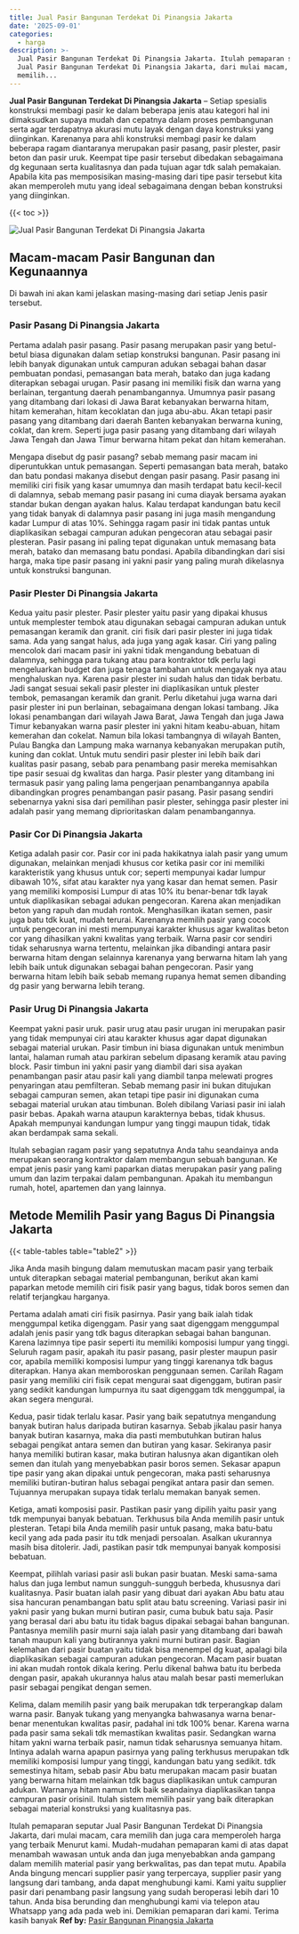 ```yaml
---
title: Jual Pasir Bangunan Terdekat Di Pinangsia Jakarta
date: '2025-09-01'
categories:
  - harga
description: >-
  Jual Pasir Bangunan Terdekat Di Pinangsia Jakarta. Itulah pemaparan seputar
  Jual Pasir Bangunan Terdekat Di Pinangsia Jakarta, dari mulai macam, cara
  memilih...
---
```


**Jual Pasir Bangunan Terdekat Di Pinangsia Jakarta** – Setiap spesialis konstruksi membagi pasir ke dalam beberapa jenis atau kategori hal ini dimaksudkan supaya mudah dan cepatnya dalam proses pembangunan serta agar terdapatnya akurasi mutu layak dengan daya konstruksi yang diinginkan. Karenanya para ahli konstruksi membagi pasir ke dalam beberapa ragam diantaranya merupakan pasir pasang, pasir plester, pasir beton dan pasir uruk. Keempat tipe pasir tersebut dibedakan sebagaimana dg kegunaan serta kualitasnya dan pada tujuan agar tdk salah pemakaian. Apabila kita pas memposisikan masing-masing dari tipe pasir tersebut kita akan memperoleh mutu yang ideal sebagaimana dengan beban konstruksi yang diinginkan.

{{< toc >}}

![Jual Pasir Bangunan Terdekat Di Pinangsia Jakarta](/images/jual-pasir-bangunan-37.png)

## Macam-macam Pasir Bangunan dan Kegunaannya

Di bawah ini akan kami jelaskan masing-masing dari setiap Jenis pasir tersebut.

### Pasir Pasang Di Pinangsia Jakarta

Pertama adalah pasir pasang. Pasir pasang merupakan pasir yang betul-betul biasa digunakan dalam setiap konstruksi bangunan. Pasir pasang ini lebih banyak digunakan untuk campuran adukan sebagai bahan dasar pembuatan pondasi, pemasangan bata merah, batako dan juga kadang diterapkan sebagai urugan. Pasir pasang ini memiliki fisik dan warna yang berlainan, tergantung daerah penambangannya. Umumnya pasir pasang yang ditambang dari lokasi di Jawa Barat kebanyakan berwarna hitam, hitam kemerahan, hitam kecoklatan dan juga abu-abu. Akan tetapi pasir pasang yang ditambang dari daerah Banten kebanyakan berwarna kuning, coklat, dan krem. Seperti juga pasir pasang yang ditambang dari wilayah Jawa Tengah dan Jawa Timur berwarna hitam pekat dan hitam kemerahan.

Mengapa disebut dg pasir pasang? sebab memang pasir macam ini diperuntukkan untuk pemasangan. Seperti pemasangan bata merah, batako dan batu pondasi makanya disebut dengan pasir pasang. Pasir pasang ini memiliki ciri fisik yang kasar umumnya dan masih terdapat batu kecil-kecil di dalamnya, sebab memang pasir pasang ini cuma diayak bersama ayakan standar bukan dengan ayakan halus. Kalau terdapat kandungan batu kecil yang tidak banyak di dalamnya pasir pasang ini juga masih mengandung kadar Lumpur di atas 10%. Sehingga ragam pasir ini tidak pantas untuk diaplikasikan sebagai campuran adukan pengecoran atau sebagai pasir plesteran. Pasir pasang ini paling tepat digunakan untuk memasang bata merah, batako dan memasang batu pondasi. Apabila dibandingkan dari sisi harga, maka tipe pasir pasang ini yakni pasir yang paling murah dikelasnya untuk konstruksi bangunan.

### Pasir Plester Di Pinangsia Jakarta

Kedua yaitu pasir plester. Pasir plester yaitu pasir yang dipakai khusus untuk memplester tembok atau digunakan sebagai campuran adukan untuk pemasangan keramik dan granit. ciri fisik dari pasir plester ini juga tidak sama. Ada yang sangat halus, ada juga yang agak kasar. Ciri yang paling mencolok dari macam pasir ini yakni tidak mengandung bebatuan di dalamnya, sehingga para tukang atau para kontraktor tdk perlu lagi mengeluarkan budget dan juga tenaga tambahan untuk mengayak nya atau menghaluskan nya. Karena pasir plester ini sudah halus dan tidak berbatu. Jadi sangat sesuai sekali pasir plester ini diaplikasikan untuk plester tembok, pemasangan keramik dan granit. Perlu diketahui juga warna dari pasir plester ini pun berlainan, sebagaimana dengan lokasi tambang. Jika lokasi penambangan dari wilayah Jawa Barat, Jawa Tengah dan juga Jawa Timur kebanyakan warna pasir plester ini yakni hitam keabu-abuan, hitam kemerahan dan cokelat. Namun bila lokasi tambangnya di wilayah Banten, Pulau Bangka dan Lampung maka warnanya kebanyakan merupakan putih, kuning dan coklat. Untuk mutu sendiri pasir plester ini lebih baik dari kualitas pasir pasang, sebab para penambang pasir mereka memisahkan tipe pasir sesuai dg kwalitas dan harga. Pasir plester yang ditambang ini termasuk pasir yang paling lama pengerjaan penambangannya apabila dibandingkan progres penambangan pasir pasang. Pasir pasang sendiri sebenarnya yakni sisa dari pemilihan pasir plester, sehingga pasir plester ini adalah pasir yang memang diprioritaskan dalam penambangannya.

### Pasir Cor Di Pinangsia Jakarta

Ketiga adalah pasir cor. Pasir cor ini pada hakikatnya ialah pasir yang umum digunakan, melainkan menjadi khusus cor ketika pasir cor ini memiliki karakteristik yang khusus untuk cor; seperti mempunyai kadar lumpur dibawah 10%, sifat atau karakter nya yang kasar dan hemat semen. Pasir yang memiliki komposisi Lumpur di atas 10% itu benar-benar tdk layak untuk diaplikasikan sebagai adukan pengecoran. Karena akan menjadikan beton yang rapuh dan mudah rontok. Menghasilkan ikatan semen, pasir juga batu tdk kuat, mudah terurai. Karenanya memilih pasir yang cocok untuk pengecoran ini mesti mempunyai karakter khusus agar kwalitas beton cor yang dihasilkan yakni kwalitas yang terbaik. Warna pasir cor sendiri tidak seharusnya warna tertentu, melainkan jika dibandingi antara pasir berwarna hitam dengan selainnya karenanya yang berwarna hitam lah yang lebih baik untuk digunakan sebagai bahan pengecoran. Pasir yang berwarna hitam lebih baik sebab memang rupanya hemat semen dibanding dg pasir yang berwarna lebih terang.

### Pasir Urug Di Pinangsia Jakarta

Keempat yakni pasir uruk. pasir urug atau pasir urugan ini merupakan pasir yang tidak mempunyai ciri atau karakter khusus agar dapat digunakan sebagai material urukan. Pasir timbun ini biasa digunakan untuk menimbun lantai, halaman rumah atau parkiran sebelum dipasang keramik atau paving block. Pasir timbun ini yakni pasir yang diambil dari sisa ayakan penambangan pasir atau pasir kali yang diambil tanpa melewati progres penyaringan atau pemfilteran. Sebab memang pasir ini bukan ditujukan sebagai campuran semen, akan tetapi tipe pasir ini digunakan cuma sebagai material urukan atau timbunan. Boleh dibilang Variasi pasir ini ialah pasir bebas. Apakah warna ataupun karakternya bebas, tidak khusus. Apakah mempunyai kandungan lumpur yang tinggi maupun tidak, tidak akan berdampak sama sekali.

Itulah sebagian ragam pasir yang sepatutnya Anda tahu seandainya anda merupakan seorang kontraktor dalam membangun sebuah bangunan. Ke empat jenis pasir yang kami paparkan diatas merupakan pasir yang paling umum dan lazim terpakai dalam pembangunan. Apakah itu membangun rumah, hotel, apartemen dan yang lainnya.

## Metode Memilih Pasir yang Bagus Di Pinangsia Jakarta

{{< table-tables table="table2" >}}

Jika Anda masih bingung dalam memutuskan macam pasir yang terbaik untuk diterapkan sebagai material pembangunan, berikut akan kami paparkan metode memilih ciri fisik pasir yang bagus, tidak boros semen dan relatif terjangkau harganya.

Pertama adalah amati ciri fisik pasirnya. Pasir yang baik ialah tidak menggumpal ketika digenggam. Pasir yang saat digenggam menggumpal adalah jenis pasir yang tdk bagus diterapkan sebagai bahan bangunan. Karena lazimnya tipe pasir seperti itu memiliki komposisi lumpur yang tinggi. Seluruh ragam pasir, apakah itu pasir pasang, pasir plester maupun pasir cor, apabila memiliki komposisi lumpur yang tinggi karenanya tdk bagus diterapkan. Hanya akan memboroskan penggunaan semen. Carilah Ragam pasir yang memiliki ciri fisik cepat mengurai saat digenggam, butiran pasir yang sedikit kandungan lumpurnya itu saat digenggam tdk menggumpal, ia akan segera mengurai.

Kedua, pasir tidak terlalu kasar. Pasir yang baik sepatutnya mengandung banyak butiran halus daripada butiran kasarnya. Sebab jikalau pasir hanya banyak butiran kasarnya, maka dia pasti membutuhkan butiran halus sebagai pengikat antara semen dan butiran yang kasar. Sekiranya pasir hanya memiliki butiran kasar, maka butiran halusnya akan digantikan oleh semen dan itulah yang menyebabkan pasir boros semen. Sekasar apapun tipe pasir yang akan dipakai untuk pengecoran, maka pasti seharusnya memiliki butiran-butiran halus sebagai pengikat antara pasir dan semen. Tujuannya merupakan supaya tidak terlalu memakan banyak semen.

Ketiga, amati komposisi pasir. Pastikan pasir yang dipilih yaitu pasir yang tdk mempunyai banyak bebatuan. Terkhusus bila Anda memilih pasir untuk plesteran. Tetapi bila Anda memilih pasir untuk pasang, maka batu-batu kecil yang ada pada pasir itu tdk menjadi persoalan. Asalkan ukurannya masih bisa ditolerir. Jadi, pastikan pasir tdk mempunyai banyak komposisi bebatuan.

Keempat, pilihlah variasi pasir asli bukan pasir buatan. Meski sama-sama halus dan juga lembut namun sungguh-sungguh berbeda, khususnya dari kualitasnya. Pasir buatan ialah pasir yang dibuat dari ayakan Abu batu atau sisa hancuran penambangan batu split atau batu screening. Variasi pasir ini yakni pasir yang bukan murni butiran pasir, cuma bubuk batu saja. Pasir yang berasal dari abu batu itu tidak bagus dipakai sebagai bahan bangunan. Pantasnya memilih pasir murni saja ialah pasir yang ditambang dari bawah tanah maupun kali yang butirannya yakni murni butiran pasir. Bagian kelemahan dari pasir buatan yaitu tidak bisa menempel dg kuat, apalagi bila diaplikasikan sebagai campuran adukan pengecoran. Macam pasir buatan ini akan mudah rontok dikala kering. Perlu dikenal bahwa batu itu berbeda dengan pasir, apakah ukurannya halus atau malah besar pasti memerlukan pasir sebagai pengikat dengan semen.

Kelima, dalam memilih pasir yang baik merupakan tdk terperangkap dalam warna pasir. Banyak tukang yang menyangka bahwasanya warna benar-benar menentukan kwalitas pasir, padahal ini tdk 100% benar. Karena warna pada pasir sama sekali tdk memastikan kwalitas pasir. Sedangkan warna hitam yakni warna terbaik pasir, namun tidak seharusnya semuanya hitam. Intinya adalah warna apapun pasirnya yang paling terkhusus merupakan tdk memiliki komposisi lumpur yang tinggi, kandungan batu yang sedikit. tdk semestinya hitam, sebab pasir Abu batu merupakan macam pasir buatan yang berwarna hitam melainkan tdk bagus diaplikasikan untuk campuran adukan. Warnanya hitam namun tdk baik seandainya diaplikasikan tanpa campuran pasir orisinil. Itulah sistem memilih pasir yang baik diterapkan sebagai material konstruksi yang kualitasnya pas.

Itulah pemaparan seputar Jual Pasir Bangunan Terdekat Di Pinangsia Jakarta, dari mulai macam, cara memilih dan juga cara memperoleh harga yang terbaik Menurut kami. Mudah-mudahan pemaparan kami di atas dapat menambah wawasan untuk anda dan juga menyebabkan anda gampang dalam memilih material pasir yang berkwalitas, pas dan tepat mutu. Apabila Anda bingung mencari supplier pasir yang terpercaya, supplier pasir yang langsung dari tambang, anda dapat menghubungi kami. Kami yaitu supplier pasir dari penambang pasir langsung yang sudah beroperasi lebih dari 10 tahun. Anda bisa berunding dan menghubungi kami via telepon atau Whatsapp yang ada pada web ini. Demikian pemaparan dari kami. Terima kasih banyak
**Ref by:** [Pasir Bangunan Pinangsia Jakarta](https://id.wikipedia.org/wiki/Pasir)

